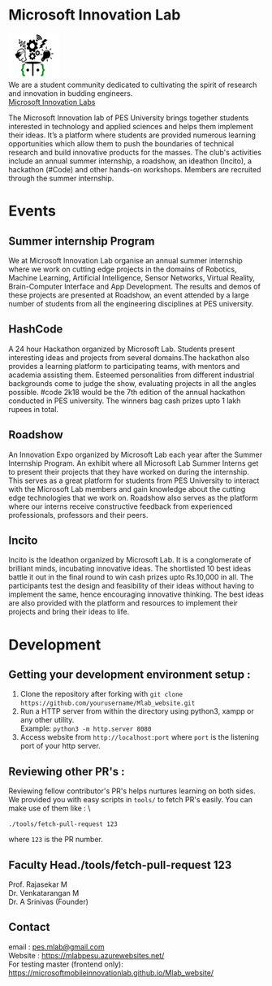 # Microsoft Innovation Lab

<img src="images/Mlab_logo_white.jpg" alt="logo" width="100px" height="90px"><br/>
 We are a student community dedicated to cultivating the spirit of research and innovation in budding engineers.<br/>
[Microsoft Innovation Labs](https://mlabpesu.azurewebsites.net/)

The Microsoft Innovation lab of PES University brings together students interested in technology and applied sciences and helps them implement their ideas. It’s a platform where students are provided numerous learning opportunities which allow them to push the boundaries of technical research and build innovative products for the masses. The club's activities include an annual summer internship, a roadshow, an ideathon (Incito), a hackathon (#Code) and other hands-on workshops. Members are recruited through the summer internship.

# Events

Summer internship Program
---
We at Microsoft Innovation Lab organise an annual summer internship where we work on cutting edge projects in the domains of Robotics, Machine Learning, Artificial Intelligence, Sensor Networks, Virtual Reality, Brain-Computer Interface and App Development. The results and demos of these projects are presented at Roadshow, an event attended by a large number of students from all the engineering disciplines at PES university.


HashCode
-----
A 24 hour Hackathon organized by Microsoft Lab. Students present interesting ideas and projects from several domains.The hackathon also provides a learning platform to participating teams, with mentors and academia assisting them. Esteemed personalities from different industrial backgrounds come to judge the show, evaluating projects in all the angles possible. #code 2k18 would be the 7th edition of the annual hackathon conducted in PES university. The winners bag cash prizes upto 1 lakh rupees in total.


Roadshow
-----
An Innovation Expo organized by Microsoft Lab each year after the Summer Internship Program. An exhibit where all Microsoft Lab Summer Interns get to present their projects that they have worked on during the internship. This serves as a great platform for students from PES University to interact with the Microsoft Lab members and gain knowledge about the cutting edge technologies that we work on. Roadshow also serves as the platform where our interns receive constructive feedback from experienced professionals, professors and their peers.


Incito
-----
Incito is the Ideathon organized by Microsoft Lab. It is a conglomerate of brilliant minds, incubating innovative ideas. The shortlisted 10 best ideas battle it out in the final round to win cash prizes upto Rs.10,000 in all. The participants test the design and feasibility of their ideas without having to implement the same, hence encouraging innovative thinking. The best ideas are also provided with the platform and resources to implement their projects and bring their ideas to life.
# Development

## Getting your development environment setup :

1. Clone the repository after forking with `git clone https://github.com/yourusername/Mlab_website.git`
2. Run a HTTP server from within the directory using python3, xampp or any other utility.\
Example: ```python3 -m http.server 8080```
3. Access website from `http://localhost:port` where `port` is the listening port of your http server.

## Reviewing other PR's :
Reviewing fellow contributor's PR's helps nurtures learning on both sides. We provided you with easy scripts in `tools/` to fetch PR's easily. You can make use of them like : \
```
./tools/fetch-pull-request 123
```
where `123` is the PR number.

Faculty Head./tools/fetch-pull-request 123
-----
Prof. Rajasekar M <br/>
Dr. Venkatarangan M <br/>
Dr. A Srinivas (Founder) <br/>

Contact
-----
email : pes.mlab@gmail.com <br/>
Website : https://mlabpesu.azurewebsites.net/ <br/>
For testing master (frontend only): https://microsoftmobileinnovationlab.github.io/Mlab_website/
